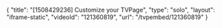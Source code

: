 {
    "title": "[1508429236] Customize your TVPage",
    "type": "solo",
    "layout": "iframe-static",
    "videoId": "121360819",
    "url": "\/tvpembed\/121360819"
}